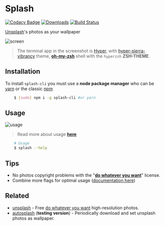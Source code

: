 # Splash
[![Codacy Badge](https://api.codacy.com/project/badge/Grade/df39aef5f5a14b62a8cf4701a7962c29)](https://www.codacy.com/app/fedevitale99/splash-cli?utm_source=github.com&utm_medium=referral&utm_content=Rawnly/splash-cli&utm_campaign=badger)
[![Downloads][downloads]][npm-url]
[![Build Status](https://travis-ci.org/Rawnly/splash-cli.svg?branch=master)](https://travis-ci.org/Rawnly/splash-cli)

[Unsplash](unsplash)'s photos as your wallpaper 

![screen](https://cloud.githubusercontent.com/assets/16429579/21467810/3f37f348-c9fa-11e6-9c6a-82fa8364f5e6.png)
> The terminal app in the screenshot is [Hyper](https://hyper.is), with [hyper-sierra-vibrancy](https://npmjs.org/package/hyper-sierra-vibrancy) theme, [**oh-my-zsh**](https://github.com/robbyrussell/oh-my-zsh) shell with the `hyperzsh` **ZSH-THEME**.



## Installation
To install `splash-cli` you must use a **node package manager** who can be [yarn](https://github.com/yarnpkg/yarn) or the classic [npm](https://npmjs.org)


```bash
	$ [sudo] npm i -g splash-cli #or yarn
```

## Usage
![usage](https://cloud.githubusercontent.com/assets/11269635/21428079/7b24cc80-c858-11e6-8dc3-2e164d23804a.gif)
> Read more about usage **[here](docs/api.md)**

```bash
    # Usage
	$ splash --help
```

## Tips
- No photos copyright problems with the "**[do whatever you want](https://unsplash.com/license)**" license.
- Combine more flags for optimal usage ([documentation here](docs/api.md))

## Related
- [unsplash](https://unsplash.com/) - Free [do whatever you want](https://unsplash.com/license) high-resolution photos.
- [autosplash](https://github.com/rawnly/autosplash) (**testing version**) - Periodically download and set unsplash photos as wallpaper. 


[latest]: https://github.com/rawnly/splash-cli/releases/latest
[npm-url]: https://npmjs.org/package/splash-cli
[downloads]:http://img.shields.io/npm/dm/splash-cli.svg
[npm-image]: http://img.shields.io/npm/v/splash-cli.svg
[unsplash]: http://unsplash.com